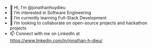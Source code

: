 - 👋 Hi, I’m @jonathanhuydieu
- 👀 I’m interested in Software Engineering 
- 🌱 I’m currently learning Full-Stack Development 
- 💞️ I’m looking to collaborate on open-source projects and hackathon projects
- 📫 Connect with me on LinkedIn at https://www.linkedin.com/in/jonathan-h-dieu/

<!---
jonathanhuydieu/jonathanhuydieu is a ✨ special ✨ repository because its `README.md` (this file) appears on your GitHub profile.
You can click the Preview link to take a look at your changes.
--->

